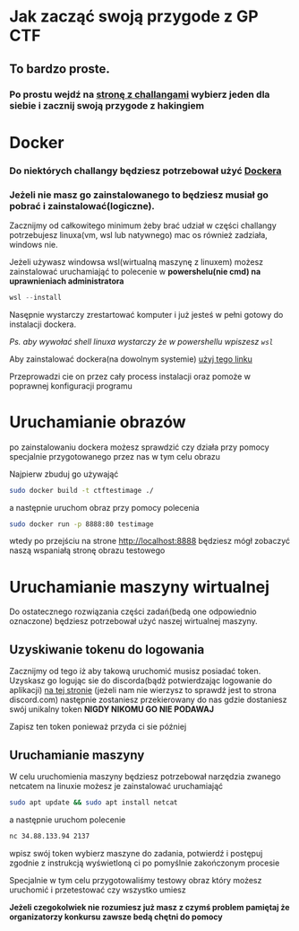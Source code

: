 # Jak zacząć swoją przygode z GP CTF
## To bardzo proste.
### Po prostu wejdź na [stronę z challangami](https://example.com) wybierz jeden dla siebie i zacznij swoją przygode z hakingiem
# Docker
### Do niektórych challangy będziesz potrzebował użyć [Dockera](https://www.docker.com/) 
### Jeżeli nie masz go zainstalowanego to będziesz musiał go pobrać i zainstalować(logiczne).
Zacznijmy od całkowitego minimum żeby brać udział w części challangy potrzebujesz linuxa(vm, wsl lub natywnego) mac os również zadziała, windows nie.

Jeżeli używasz windowsa wsl(wirtualną maszynę z linuxem) możesz zainstalować uruchamiająć to polecenie w **powershelu(nie cmd) na uprawnieniach administratora**

```powershell
wsl --install
```
Nasępnie wystarczy zrestartować komputer i już jesteś w pełni gotowy do instalacji dockera.

*Ps. aby wywołać shell linuxa wystarczy że w powershellu wpiszesz ```wsl```*

Aby zainstalować dockera(na dowolnym systemie) [użyj tego linku](https://docs.docker.com/get-docker/)

Przeprowadzi cie on przez cały process instalacji oraz pomoże w poprawnej konfiguracji programu
# Uruchamianie obrazów
po zainstalowaniu dockera możesz sprawdzić czy działa przy pomocy specjalnie przygotowanego przez nas w tym celu obrazu 

Najpierw zbuduj go używająć
```bash
sudo docker build -t ctftestimage ./
```
a następnie uruchom obraz przy pomocy polecenia
```bash
sudo docker run -p 8888:80 testimage
```
wtedy po przejściu na strone [http://localhost:8888](http://localhost:8888) będziesz mógł zobaczyć naszą wspaniałą stronę obrazu testowego

# Uruchamianie maszyny wirtualnej

Do ostatecznego rozwiązania części zadań(bedą one odpowiednio oznaczone) będziesz potrzebował użyć naszej wirtualnej maszyny.
## Uzyskiwanie tokenu do logowania
Zacznijmy od tego iż aby takową uruchomić musisz posiadać token. Uzyskasz go logując sie do discorda(bądż potwierdzając logowanie do aplikacji) [na tej stronie](https://lucky-wall-368009.lm.r.appspot.com/) (jeżeli nam nie wierzysz to sprawdź jest to strona discord.com) następnie zostaniesz przekierowany do nas gdzie dostaniesz swój unikalny token **NIGDY NIKOMU GO NIE PODAWAJ**

Zapisz ten token ponieważ przyda ci sie później

## Uruchamianie maszyny

W celu uruchomienia maszyny będziesz potrzebował narzędzia zwanego netcatem na linuxie możesz je zainstalować uruchamiająć
```bash
sudo apt update && sudo apt install netcat
```

a następnie uruchom polecenie

```bash
nc 34.88.133.94 2137
```
wpisz swój token wybierz maszyne do zadania, potwierdź i postępuj zgodnie z instrukcją wyświetloną ci po pomyślnie zakończonym procesie

Specjalnie w tym celu przygotowaliśmy testowy obraz który możesz uruchomić i przetestować czy wszystko umiesz

**Jeżeli czegokolwiek nie rozumiesz już masz z czymś problem pamiętaj że organizatorzy konkursu zawsze bedą chętni do pomocy**


